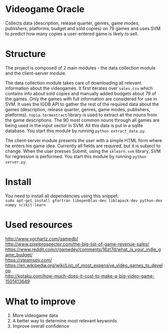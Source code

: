 # Videogame Oracle

Collects data (description, release quarter, genres, game modes, publishers, platforms, budget and sold copies) on 79 games and uses SVM to predict how many copies a user-entered game is likely to sell.

# Structure

The project is composed of 2 main modules - the data collection module and the client-server module.

The data collection module takes care of downloading all relevant information about the videogames. It first iterates over `sales.csv` which contains info about sold copies and manually added budgets about 79 of the games. Only the games with full information are considered for use in SVM. It uses the IGDB API to gather the rest of the required data about the games (description, release quarter, genres, game modes, publishers, platforms). `topia.termextract` library is used to extract all the nouns from the game descriptions. The 90 most common nouns through all games are being used in the input vector in SVM. All this data is put in a sqlite database. You start this module by running `python extract_data.py`.

The client-server module presents the user with a simple HTML form where he enters his game idea. Currently all fields are required, but it is subject to change. When the user presses Submit, using the `sklearn.svm` library, SVM for regression is performed. You start this module by running `python server.py`.

# Install
You need to install all dependencies using this snippet:  
`sudo apt-get install gfortran libopenblas-dev liblapack-dev python-dev numpy scikit-learn`

# Used resources  
http://www.vgchartz.com/gamedb/  
http://www.pixelprospector.com/the-big-list-of-game-revenue-sales/  
https://www.reddit.com/r/gamedev/comments/16zt7d/what_is_your_indie_game_budget/  
https://steamspy.com/  
https://en.wikipedia.org/wiki/List_of_most_expensive_video_games_to_develop  
http://kotaku.com/how-much-does-it-cost-to-make-a-big-video-game-1501413649  

# What to improve
1. More videogame data
2. A better way to determine most relevant keywords
3. Improve overall confidence
